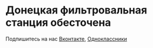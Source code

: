 Донецкая фильтровальная станция обесточена
==========================================

 Подпишитесь на нас [Вконтакте](https://vk.com/pravdanewsinfo), [Одноклассники](https://ok.ru/group/52346044612689) 

